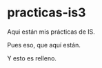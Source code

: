 practicas-is3
=============

Aqui están mis prácticas de IS.

Pues eso, que aquí están.

Y esto es relleno.
